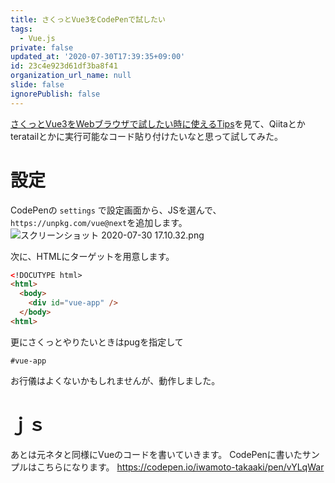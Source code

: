 ```yaml
---
title: さくっとVue3をCodePenで試したい
tags:
  - Vue.js
private: false
updated_at: '2020-07-30T17:39:35+09:00'
id: 23c4e923d61df3ba8f41
organization_url_name: null
slide: false
ignorePublish: false
---
```

[さくっとVue3をWebブラウザで試したい時に使えるTips](https://qiita.com/ryo2132/items/eab9d7d6da5c60f4c913)を見て、Qiitaとかteratailとかに実行可能なコード貼り付けたいなと思って試してみた。

# 設定

CodePenの `settings` で設定画面から、JSを選んで、`https://unpkg.com/vue@next`を追加します。
![スクリーンショット 2020-07-30 17.10.32.png](https://qiita-image-store.s3.ap-northeast-1.amazonaws.com/0/310093/f1d15723-3f6f-6e8f-1a7f-b8da783ee122.png)

次に、HTMLにターゲットを用意します。

```html
<!DOCUTYPE html>
<html>
  <body>
    <div id="vue-app" />
  </body>
<html>
```

更にさくっとやりたいときはpugを指定して

```pug
#vue-app
```
お行儀はよくないかもしれませんが、動作しました。

# ｊｓ

あとは元ネタと同様にVueのコードを書いていきます。
CodePenに書いたサンプルはこちらになります。
https://codepen.io/iwamoto-takaaki/pen/vYLqWar

